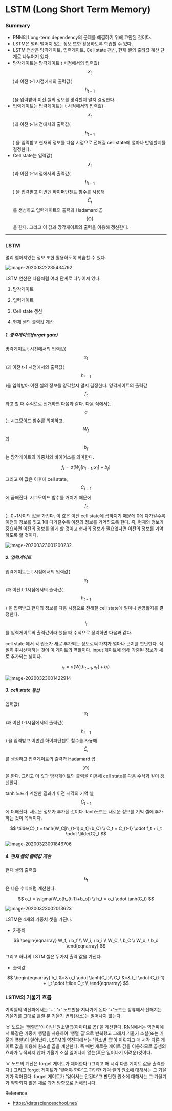 <script> MathJax.Hub.Queue(["Typeset", MathJax.Hub]); </script>

# LSTM (Long Short Term Memory)

### Summary

- RNN의 Long-term dependency의 문제를 해결하기 위해 고안된 것이다.
- LSTM은 멀리 떨어져 있는 정보 또한 활용하도록 학습할 수 있다. 
- LSTM 연산은 망각게이트, 입력게이트, Cell state 갱신, 현재 셀의 출려값 계산 단계로 나누어져 있다. 
- 망각게이트는 망각게이트 t 시점에서의 입력값($$x_t$$)과 이전 t-1 시점에서의 출력값($$h_{t-1}$$)을 입력받아 이전 셀의 정보를 망각할지 말지 결정한다.
- 입력게이트는 입력게이트는 t 시점에서의 입력값($$x_t$$)과 이전 t-1시점에서의 출력값($$h_{t-1}$$) 을 입력받고 현재의 정보를 다음 시점으로 전해질 cell state에 얼마나 반영할지를 결정한다.
- Cell state는 입력값($$x_t$$)과 이전 t-1시점에서의 출력값($$h_{t-1}$$) 을 입력받고 이번엔 하이퍼탄젠트 함수를 사용해 $$\tilde{C}_t$$ 를 생성하고 입력게이트의 출력과 Hadamard 곱$$(\odot)$$ 을 한다. 그리고 이 값과 망각게이트의 출력을 이용해 갱신한다. 
_______________

### LSTM

멀리 떨어져있는 정보 또한 활용하도록 학습할 수 있다. 

![image-20200322235434792](../../../resource/img/image-20200322235434792.png)

LSTM 연산은 다음처럼 여러 단계로 나누어져 있다.

1. 망각게이트

2. 입력게이트

3. Cell state 갱신

4. 현재 셀의 출력값 계산

##### 1. 망각게이트(forget gate)

망각게이트 t 시전에서의 입력값($$x_t$$)과 이전 t-1 시점에서의 출력값($$h_{t-1}$$)을 입력받아 이전 셀의 정보를 망각할지 말지 결정한다. 망각게이트의 출력값 $$f_t$$ 라고 할 때 수식으로 전개하면 다음과 같다. 다음 식에서는 $$\sigma$$ 는 시그모이드 함수를 의미하고, $$W_f$$ 와 $$b_f$$ 는 망각게이트의 가중치와 바이어스를 의미한다.

$$
f_t =\sigma(W_f[h_{t-1},x_t]+b_f)
$$

그리고 이 값은 이후에 cell state, $$C_{t-1}$$ 에 곱해진다. 시그모이드 함수를 거치기 때문에 $$f_t$$ 는 0~1사이의 값을 가진다. 이 값은 이전 cell state에 곱하지기 때문에 0에 다가갈수록 이전의 정보를 잊고 1에 다가갈수록 이전의 정보를 기억하도록 한다. 즉, 현재의 정보가 중요하면 이전의 정보를 잊게 할 것이고 현재의 정보가 필요없다면 이전의 정보를 기억하도록 할 것이다. 

![image-20200323001200232](../../../resource/img/image-20200323001200232.png)

##### 2. 입력게이트

입력게이트는 t 시점에서의 입력값($$x_t$$)과 이전 t-1시점에서의 출력값($$h_{t-1}$$) 을 입력받고 현재의 정보를 다음 시점으로 전해질 cell state에 얼마나 반영할지를 결정한다. 
$$i_t$$ 를 입력게이트의 출력값이라 했을 때 수식으로 정리하면 다음과 같다. 

cell state 에서 각 원소가 새로 추가되는 정보로써 가치가 얼마나 큰지를 판단한다. 적절히 취사선택하는 것이 이 게이트의 역할이다. input 게이트에 의해 가중된 정보가 새로 추가되는 셈이다. 

$$
i_t = \sigma(W_i[h_{t-1},x_t]+b_i)
$$

![image-20200323001422914](../../../resource/img/image-20200323001422914.png)

##### 3. cell state 갱신

입력값($$x_t$$)과 이전 t-1시점에서의 출력값($$h_{t-1}$$) 을 입력받고 이번엔 하이퍼탄젠트 함수를 사용해 $$\tilde{C}_t$$ 를 생성하고 입력게이트의 출력과 Hadamard 곱$$(\odot)$$ 을 한다. 그리고 이 값과 망각게이트의 출력을 이용해 cell state를 다음 수식과 같이 갱신한다. 

tanh 노드가 계싼한 결과가 이전 시각의 기억 셀 $$C_{t-1}$$ 에 더해진다. 새로운 정보가 추가된 것이다. tanh노드는 새로운 정보를 기억 셀에 추가하는 것이 목적이다. 

$$
\tilde{C}_t = tanh(W_C[h_{t-1},x_t]+b_C) \\
C_t = C_{t-1} \odot f_t + i_t \odot \tilde{C}_t
$$

![image-20200323001846706](../../../resource/img/image-20200323001846706.png)

##### 4. 현재 셀의 출력값 계산

현재 셀의 출력값 $$h_t$$ 은 다음 수식처럼 계산한다.

$$
o_t = \sigma(W_o[h_{t-1}+b_o]) \\
h_t = o_t \odot tanh(C_t)
$$

![image-20200323002013623](../../../resource/img/mage-20200323002013623.png)

LSTM은 4개의 가중치 셋을 가진다. 

- 가중치 

$$
\begin{eqnarray}
W_f, \ b_f \\
W_i, \ b_i \\
W_C, \ b_C \\
W_o, \ b_o
\end{eqnarray}
$$

그리고 하나의 LSTM 셀은 두가지 출력 값을 가진다. 

- 출력값 

$$
\begin{eqnarray}
h_t &=& o_t \odot \tanh(C_t)\\
C_t &=& f_t \odot C_{t-1} + i_t \odot \tilde C_t \\ 
\end{eqnarray}
$$

### LSTM의 기울기 흐름

기억셀의 역전파에서는 '+', 'x' 노드만을 지나가게 된다 '+'노드는 상류에서 전해지는 기울기를 그대로 흘릴 뿐 기울기 변화(감소)는 일어나지 않는다. 

'x' 노드는 '행렬곱'이 아닌 '원소별곱(아마다르 곱)'을 계산한다. RNN에서는 역전파에서 똑같은 가중치 행렬을 사용하여 '행렬 곱'으로 반복했고 그래서 기울기 소실(또는 기울기 폭발)이 일어났다. LSTM의 역전파에서는 '원소별 곱'이 이뤄지고 매 시각 다른 게이트 값을 이용해 원소별 곱을 계산한다. 즉 매번 새로운 게이트 값을 이용하므로 곱셈의 효과가 누적되지 않아 기울기 소실 일어나지 않는(혹은 일어나기 어려운)것이다. 

'x' 노드의 계산은 forget 게이트가 제어한다. (그리고 매 시각 다른 게이트 값을 출력한다.) 그리고 forget 게이트가 '잊어야 한다'고 판단한 기억 셀의 원소에 대해서는 그 기울기가 작아진다. forget 게이트가 '잊어서는 안된다'고 판단한 원소에 대해서는 그 기울기가 약화되지 않은 채로 과거 방향으로 전해집니다. 


Reference
- https://datascienceschool.net/